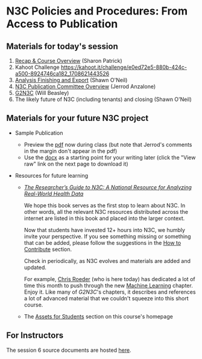 N3C Policies and Procedures: From Access to Publication
============

## Materials for today's session

1. [Recap & Course Overview](session-6-recap-sharon.pdf) (Sharon Patrick)
1. Kahoot Challenge <https://kahoot.it/challenge/e0ed72e5-880b-424c-a500-8924746ca182_1708621443526>
1. [Analysis Finishing and Export](session_6-analysis_finish_export.pdf) (Shawn O'Neil)
1. [N3C Publication Committee Overview](session-6-publication-committee-overview.pdf) (Jerrod Anzalone)
1. [G2N3C](https://national-covid-cohort-collaborative.github.io/guide-to-n3c-v1/) (Will Beasley)
1. The likely future of N3C (including tenants) and closing (Shawn O'Neil)


## Materials for your future N3C project

* Sample Publication
  * Preview the [pdf](n3c-sample-publication.pdf) now during class
    (but note that Jerrod's comments in the margin don't appear in the pdf)
  * Use the [docx](n3c-sample-publication.docx) as a starting point for your writing later
    (click the "View raw" link on the next page to download it)

* Resources for future learning
  * [_The Researcher’s Guide to N3C: A National Resource for Analyzing Real-World Health Data_](https://national-covid-cohort-collaborative.github.io/guide-to-n3c-v1/)

    We hope this book serves as the first stop to learn about N3C.
    In other words, all the relevant N3C resources distributed across the internet are listed in
    this book and placed into the larger context.

    Now that students have invested 12+ hours into N3C, we humbly invite your perspective.
    If you see something missing or something that can be added, please follow the suggestions in the
    [How to Contribute](https://national-covid-cohort-collaborative.github.io/guide-to-n3c-v1/#sec-welcome-contribute)
    section.

    Check in periodically, as N3C evolves and materials are added and updated.

    For example, [Chris Roeder](https://github.com/chrisroederucdenver) (who is here today)
    has dedicated a lot of time this month to push through the new
    [Machine Learning](https://national-covid-cohort-collaborative.github.io/guide-to-n3c-v1/chapters/ml.html) chapter.
    Enjoy it.  Like many of _G2N3C_'s chapters,
    it describes and references a lot of advanced material that we couldn't squeeze into this short course.

  * The [Assets for Students](../../README.md#assets-for-students) section on this course's homepage

## For Instructors

The session 6 source documents are hosted [here](https://drive.google.com/drive/folders/1ZrD_2OjscWNZLthUS5Ahr-sAtENXJaHT).
